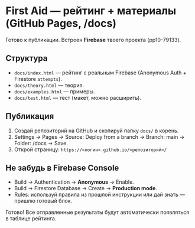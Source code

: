 # First Aid — рейтинг + материалы (GitHub Pages, /docs)

Готово к публикации. Встроен **Firebase** твоего проекта (pp10-79133).

## Структура
- `docs/index.html` — рейтинг с реальным Firebase (Anonymous Auth + Firestore `attempts`).
- `docs/theory.html` — теория.
- `docs/examples.html` — примеры.
- `docs/test.html` — тест (макет, можно расширить).

## Публикация
1) Создай репозиторий на GitHub и скопируй папку `docs/` в корень.
2) Settings → Pages → Source: Deploy from a branch → Branch: main → Folder: /docs → Save.
3) Открой страницу: `https://<логин>.github.io/<репозиторий>/`

## Не забудь в Firebase Console
- Build → Authentication → **Anonymous** → Enable.
- Build → Firestore Database → Create → **Production mode**.
- Rules: используй правила из прошлой инструкции или дай знать — пришлю готовый блок.

Готово! Все отправленные результаты будут автоматически появляться в таблице рейтинга.

